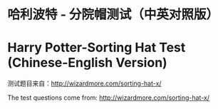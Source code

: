 # 哈利波特 - 分院帽测试（中英对照版）
# Harry Potter-Sorting Hat Test (Chinese-English Version)

测试题目来自：http://wizardmore.com/sorting-hat-x/

The test questions come from: http://wizardmore.com/sorting-hat-x/
